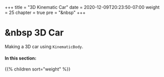 +++
title = "3D Kinematic Car"
date = 2020-12-09T20:23:50-07:00
weight = 25
chapter = true
pre = "<i class='fas fa-car'></i>&nbsp"
+++


# <i class='fas fa-car'></i> &nbsp 3D Car

Making a 3D car using `KinematicBody`.

#### In this section:

{{% children  sort="weight" %}}